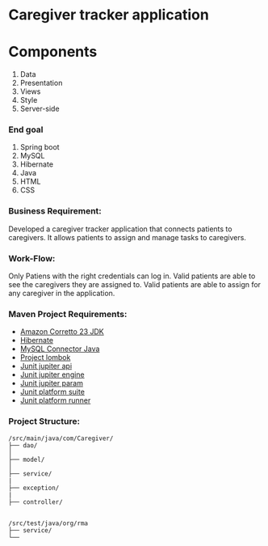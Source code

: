 # Caregiver tracker application

# Components
1. Data
2. Presentation
3. Views
4. Style
5. Server-side

### End goal
1. Spring boot
2. MySQL
3. Hibernate
4. Java
5. HTML
6. CSS

### Business Requirement:
Developed a caregiver tracker application that connects patients to caregivers. It allows patients to assign and manage tasks to caregivers.

### Work-Flow:
Only Patiens with the right credentials can log in. Valid patients are able to see the caregivers they are assigned to. Valid patients are able to assign for any caregiver in the application.

### Maven Project Requirements:
- [Amazon Corretto 23 JDK](https://docs.aws.amazon.com/corretto/latest/corretto-23-ug/downloads-list.html) 
- [Hibernate](https://mvnrepository.com/artifact/org.hibernate/hibernate-core)
- [MySQL Connector Java](https://mvnrepository.com/artifact/mysql/mysql-connector-java)
- [Project lombok](https://mvnrepository.com/artifact/org.projectlombok/lombok)
- [Junit jupiter api](https://mvnrepository.com/artifact/org.junit.jupiter/junit-jupiter-api)
- [Junit jupiter engine](https://mvnrepository.com/artifact/org.junit.jupiter/junit-jupiter-engine)
- [Junit jupiter param](https://mvnrepository.com/artifact/org.junit.jupiter/junit-jupiter-params)
- [Junit platform suite](https://mvnrepository.com/artifact/org.junit.platform/junit-platform-suite-engine)
- [Junit platform runner](https://mvnrepository.com/artifact/org.junit.platform/junit-platform-runner)

### Project Structure:
```
/src/main/java/com/Caregiver/
├── dao/
│
├── model/
│
├── service/
|
├── exception/
|
├── controller/


/src/test/java/org/rma
├── service/
└── 
```
